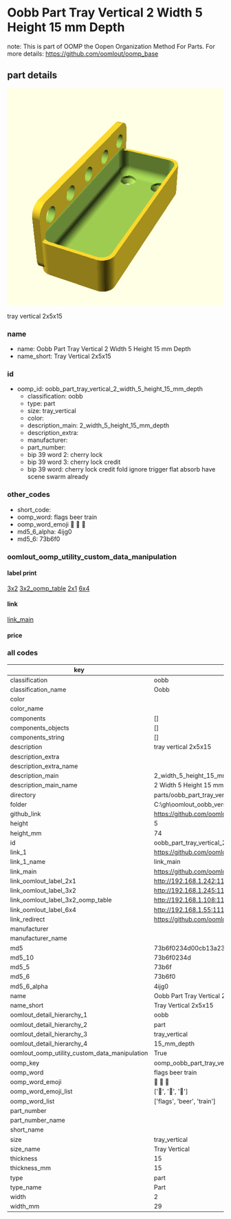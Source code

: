 # Oobb Part Tray Vertical 2 Width 5 Height 15 mm Depth  

note: This is part of OOMP the Oopen Organization Method For Parts. For more details: https://github.com/oomlout/oomp_base

##  part details
  

[![](3dpr.png)](3dpr.png)

tray vertical 2x5x15



### name
* name: Oobb Part Tray Vertical 2 Width 5 Height 15 mm Depth
* name_short: Tray Vertical 2x5x15 
### id
* oomp_id: oobb_part_tray_vertical_2_width_5_height_15_mm_depth
  * classification: oobb
  * type: part
  * size: tray_vertical
  * color: 
  * description_main: 2_width_5_height_15_mm_depth
  * description_extra: 
  * manufacturer: 
  * part_number: 
  * bip 39 word 2: cherry lock
  * bip 39 word 3: cherry lock credit
  * bip 39 word: cherry lock credit fold ignore trigger flat absorb have scene swarm already

### other_codes
* short_code: 
* oomp_word: flags beer train
* oomp_word_emoji :flags: :beer: :train:
* md5_6_alpha: 4ijg0
* md5_6: 73b6f0






### oomlout_oomp_utility_custom_data_manipulation
#### label print
[3x2](http://192.168.1.245:1112/?label=oomp%204ijg0)
[3x2_oomp_table](http://192.168.1.108:1112/?label=oomp%204ijg0)
[2x1](http://192.168.1.242:1112/?label=oomp%204ijg0)
[6x4](http://192.168.1.55:1112/?label=oomp%204ijg0)    

#### link

[link_main](https://github.com/oomlout/oomlout_oobb_version_4_generated_parts/tree/main/navigation_oomp/oobb/part/tray_vertical/2_width_5_height_15_mm_depth/part)                              

#### price







### all codes 
| key | value |  
| --- | --- |  
| classification | oobb |  
| classification_name | Oobb |  
| color |  |  
| color_name |  |  
| components | [] |  
| components_objects | [] |  
| components_string | [] |  
| description | tray vertical 2x5x15 |  
| description_extra |  |  
| description_extra_name |  |  
| description_main | 2_width_5_height_15_mm_depth |  
| description_main_name | 2 Width 5 Height 15 mm Depth |  
| directory | parts/oobb_part_tray_vertical_2_width_5_height_15_mm_depth |  
| folder | C:\gh\oomlout_oobb_version_4_generated_parts\parts\oobb_part_tray_vertical_2_width_5_height_15_mm_depth |  
| github_link | https://github.com/oomlout/oomlout_oomp_part_src/tree/main/parts/oobb_part_tray_vertical_2_width_5_height_15_mm_depth |  
| height | 5 |  
| height_mm | 74 |  
| id | oobb_part_tray_vertical_2_width_5_height_15_mm_depth |  
| link_1 | https://github.com/oomlout/oomlout_oobb_version_4_generated_parts/tree/main/navigation_oomp/oobb/part/tray_vertical/2_width_5_height_15_mm_depth/part |  
| link_1_name | link_main |  
| link_main | https://github.com/oomlout/oomlout_oobb_version_4_generated_parts/tree/main/navigation_oomp/oobb/part/tray_vertical/2_width_5_height_15_mm_depth/part |  
| link_oomlout_label_2x1 | http://192.168.1.242:1112/?label=oomp%204ijg0 |  
| link_oomlout_label_3x2 | http://192.168.1.245:1112/?label=oomp%204ijg0 |  
| link_oomlout_label_3x2_oomp_table | http://192.168.1.108:1112/?label=oomp%204ijg0 |  
| link_oomlout_label_6x4 | http://192.168.1.55:1112/?label=oomp%204ijg0 |  
| link_redirect | https://github.com/oomlout/oomlout_oobb_version_4_generated_parts/tree/main/parts/oobb_tray_vertical_02_05_15 |  
| manufacturer |  |  
| manufacturer_name |  |  
| md5 | 73b6f0234d00cb13a23865a86620d93b |  
| md5_10 | 73b6f0234d |  
| md5_5 | 73b6f |  
| md5_6 | 73b6f0 |  
| md5_6_alpha | 4ijg0 |  
| name | Oobb Part Tray Vertical 2 Width 5 Height 15 mm Depth |  
| name_short | Tray Vertical 2x5x15  |  
| oomlout_detail_hierarchy_1 | oobb |  
| oomlout_detail_hierarchy_2 | part |  
| oomlout_detail_hierarchy_3 | tray_vertical |  
| oomlout_detail_hierarchy_4 | 15_mm_depth |  
| oomlout_oomp_utility_custom_data_manipulation | True |  
| oomp_key | oomp_oobb_part_tray_vertical_2_width_5_height_15_mm_depth |  
| oomp_word | flags beer train |  
| oomp_word_emoji | :flags: :beer: :train: |  
| oomp_word_emoji_list | [':flags:', ':beer:', ':train:'] |  
| oomp_word_list | ['flags', 'beer', 'train'] |  
| part_number |  |  
| part_number_name |  |  
| short_name |  |  
| size | tray_vertical |  
| size_name | Tray Vertical |  
| thickness | 15 |  
| thickness_mm | 15 |  
| type | part |  
| type_name | Part |  
| width | 2 |  
| width_mm | 29 |  

